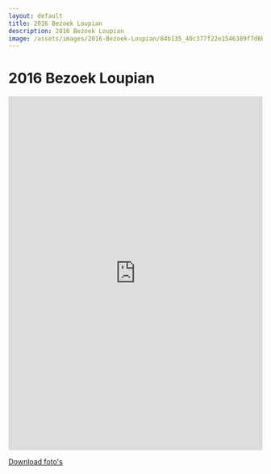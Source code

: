 ```yaml
---
layout: default
title: 2016 Bezoek Loupian
description: 2016 Bezoek Loupian
image: /assets/images/2016-Bezoek-Loupian/84b135_40c377f22e1546389f7d6be54b951d2a~mv2_d_4000_3000_s_4_2.jpg
---
```


# 2016 Bezoek Loupian

<iframe src="https://albumizr.com/a/Urb3" scrolling="no" frameborder="0" allowfullscreen width="100%" height="700px"></iframe>

[Download foto's](/assets/images/2016-Bezoek-Loupian/)
